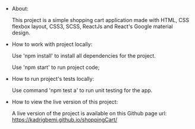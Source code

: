 - About:

  This project is a simple shopping cart application made with HTML, CSS flexbox layout, CSS3, SCSS, ReactJs and React's Google material      design. 



- How to work with project locally:

  Use 'npm install' to install all dependencies for the project.

  Use 'npm start' to run project code;



- How to run project's tests locally:

  Use command 'npm test a' to run unit testing for the app.



- How to view the live version of this project:

  A live version of the project is available on this Github page url: https://kadrigbemi.github.io/shoppingCart/

